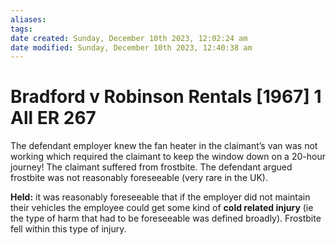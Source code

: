 ```yaml
---
aliases: 
tags: 
date created: Sunday, December 10th 2023, 12:02:24 am
date modified: Sunday, December 10th 2023, 12:40:38 am
---
```


# Bradford v Robinson Rentals [1967] 1 All ER 267

The defendant employer knew the fan heater in the claimant’s van was not working which required the claimant to keep the window down on a 20-hour journey! The claimant suffered from frostbite. The defendant argued frostbite was not reasonably foreseeable (very rare in the UK).

**Held:** it was reasonably foreseeable that if the employer did not maintain their vehicles the employee could get some kind of **cold related injury** (ie the type of harm that had to be foreseeable was defined broadly). Frostbite fell within this type of injury.
